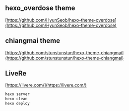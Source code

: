 ## hexo_overdose theme
[https://github.com/HyunSeob/hexo-theme-overdose](https://github.com/HyunSeob/hexo-theme-overdose)

## chiangmai theme
[https://github.com/stunstunstun/hexo-theme-chiangmai](https://github.com/stunstunstun/hexo-theme-chiangmai)

## LiveRe
[https://livere.com/](https://livere.com/)



```bash
hexo server
hexo clean
hexo deploy
```